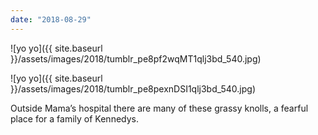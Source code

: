 ```yaml
---
date: "2018-08-29"
---
```


![yo yo]({{ site.baseurl }}/assets/images/2018/tumblr_pe8pf2wqMT1qlj3bd_540.jpg)

![yo yo]({{ site.baseurl }}/assets/images/2018/tumblr_pe8pexnDSI1qlj3bd_540.jpg)

Outside Mama’s hospital there are many of these grassy knolls, a fearful place for a family of Kennedys.
